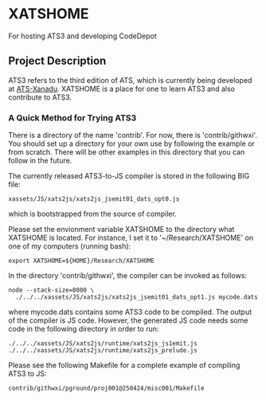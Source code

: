 # XATSHOME
For hosting ATS3 and developing CodeDepot

## Project Description

ATS3 refers to the third edition of ATS, which is currently
being developed at [ATS-Xanadu](https://github.com/githwxi/ATS-Xanadu).
XATSHOME is a place for one to learn ATS3 and also contribute to ATS3.

### A Quick Method for Trying ATS3

There is a directory of the name 'contrib'. For now, there is
'contrib/githwxi'. You should set up a directory for your own use by
following the example or from scratch. There will be other examples
in this directory that you can follow in the future.

The currently released ATS3-to-JS compiler is stored in the following
BIG file:

```
xassets/JS/xats2js/xats2js_jsemit01_dats_opt0.js
```

which is bootstrapped from the source of compiler.

Please set the envionment variable XATSHOME to the directory what
XATSHOME is located. For instance, I set it to '~/Research/XATSHOME'
on one of my computers (running bash):

```
export XATSHOME=${HOME}/Research/XATSHOME
```

In the directory 'contrib/githwxi', the compiler can be invoked
as follows:

```
node --stack-size=8000 \
  ./../../xassets/JS/xats2js/xats2js_jsemit01_dats_opt1.js mycode.dats
```

where mycode.dats contains some ATS3 code to be compiled. The output
of the compiler is JS code. However, the generated JS code needs some
code in the following directory in order to run:

```
./../../xassets/JS/xats2js/runtime/xats2js_js1emit.js
./../../xassets/JS/xats2js/runtime/xats2js_prelude.js
```

Please see the following Makefile for a complete example of compiling
ATS3 to JS:

```
contrib/githwxi/pground/proj001@250424/misc001/Makefile
```
